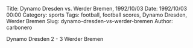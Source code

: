 Title: Dynamo Dresden vs. Werder Bremen, 1992/10/03
Date: 1992/10/03 00:00
Category: sports
Tags: football, football scores, Dynamo Dresden, Werder Bremen
Slug: dynamo-dresden-vs-werder-bremen
Author: carbonero


Dynamo Dresden 2 - 3 Werder Bremen
